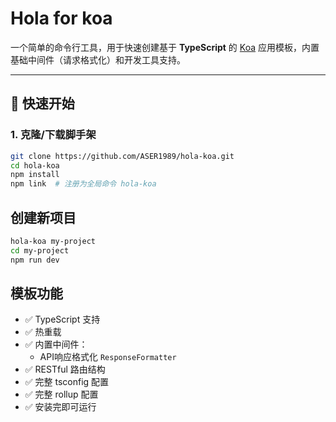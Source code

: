 # Hola for koa

一个简单的命令行工具，用于快速创建基于 **TypeScript** 的 [Koa](https://koajs.com/) 应用模板，内置基础中间件（请求格式化）和开发工具支持。

---

## 🚀 快速开始

### 1. 克隆/下载脚手架


```bash
git clone https://github.com/ASER1989/hola-koa.git
cd hola-koa
npm install
npm link  # 注册为全局命令 hola-koa

```

## 创建新项目

``` sh
hola-koa my-project
cd my-project
npm run dev

```

## 模板功能
- ✅ TypeScript 支持
- ✅ 热重载
- ✅ 内置中间件：
  - API响应格式化 `ResponseFormatter`
- ✅ RESTful 路由结构
- ✅ 完整 tsconfig 配置
- ✅ 完整 rollup 配置
- ✅ 安装完即可运行
